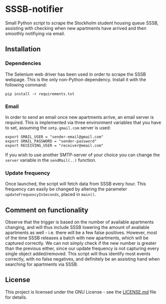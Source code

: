 # SSSB-notifier

Small Python script to scrape the Stockholm student housing queue SSSB, assisting with checking when new apartments have arrived and then smoothly notifiying via email.



## Installation

### Dependencies

The Selenium web driver has been used in order to scrape the SSSB webpage. This is the only non-Python dependency. Install it with the following command:

```shell
pip install -r requirements.txt
```

### Email

In order to send an email once new apartments arrive, an email server is required. This is implemented via three environment variables that you have to set, assuming the `smtp.gmail.com` server is used:

```shell
export GMAIL_USER = "sender-email@gmail.com"
export GMAIL_PASSWORD = "sender-password"
export RECEIVING_USER = "receiver@email.com"
```

If you wish to use another SMTP-server of your choice you can change the `server` variable in the `sendMail(..)` function.

### Update frequency

Once launched, the script will fetch data from SSSB every hour. This frequency can easily be changed by altering the parameter `updateFrequencyInSeconds`, placed in `main()`.



## Comment on functionality

Observe that the trigger is based on the number of available apartments changing, and will thus include SSSB lowering the amount of available apartments as well - i.e. there will be a few false positives. However, most of the time SSSB releases a batch with new apartments, which will be captured correctly. We can not simply check if the new number is greater than the previous either, since our update frequency is not capturing every single object added/removed. This script will thus identify most events correctly, with no false negatives, and definitely be an assisting hand when searching for apartments via SSSB.



## License

This project is licensed under the GNU License - see the [LICENSE.md](./LICENSE.md) file for details.
